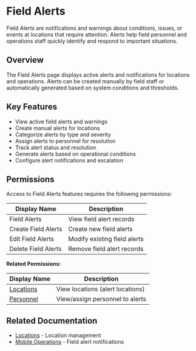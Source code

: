 # Field Alerts

Field Alerts are notifications and warnings about conditions, issues, or events at locations that require attention. Alerts help field personnel and operations staff quickly identify and respond to important situations.

## Overview

The Field Alerts page displays active alerts and notifications for locations and operations. Alerts can be created manually by field staff or automatically generated based on system conditions and thresholds.

## Key Features

* View active field alerts and warnings
* Create manual alerts for locations
* Categorize alerts by type and severity
* Assign alerts to personnel for resolution
* Track alert status and resolution
* Generate alerts based on operational conditions
* Configure alert notifications and escalation

## Permissions

Access to Field Alerts features requires the following permissions:

| Display Name | Description |
|--------------|-------------|
| Field Alerts | View field alert records |
| Create Field Alerts | Create new field alerts |
| Edit Field Alerts | Modify existing field alerts |
| Delete Field Alerts | Remove field alert records |

**Related Permissions:**

| Display Name | Description |
|--------------|-------------|
| [Locations](Locations.md) | View locations (alert locations) |
| [Personnel](Personnel.md) | View/assign personnel to alerts |

## Related Documentation

* [Locations](Locations.md) - Location management
* [Mobile Operations](../Mobile/Dashboard.md) - Field alert notifications


